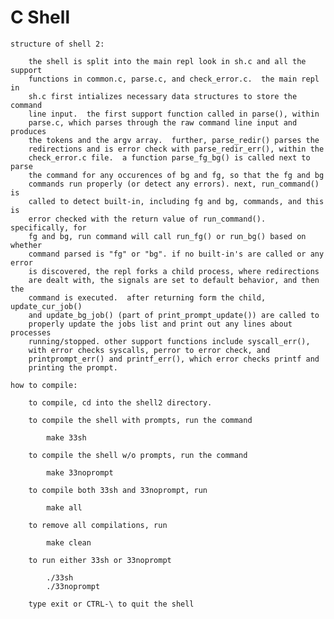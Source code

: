 # C Shell

    structure of shell 2:
        
        the shell is split into the main repl look in sh.c and all the support 
        functions in common.c, parse.c, and check_error.c.  the main repl in 
        sh.c first intializes necessary data structures to store the command 
        line input.  the first support function called in parse(), within 
        parse.c, which parses through the raw command line input and produces 
        the tokens and the argv array.  further, parse_redir() parses the 
        redirections and is error check with parse_redir_err(), within the 
        check_error.c file.  a function parse_fg_bg() is called next to parse
        the command for any occurences of bg and fg, so that the fg and bg 
        commands run properly (or detect any errors). next, run_command() is 
        called to detect built-in, including fg and bg, commands, and this is 
        error checked with the return value of run_command().  specifically, for
        fg and bg, run command will call run_fg() or run_bg() based on whether 
        command parsed is "fg" or "bg". if no built-in's are called or any error 
        is discovered, the repl forks a child process, where redirections 
        are dealt with, the signals are set to default behavior, and then the 
        command is executed.  after returning form the child, update_cur_job()
        and update_bg_job() (part of print_prompt_update()) are called to 
        properly update the jobs list and print out any lines about processes
        running/stopped. other support functions include syscall_err(), 
        with error checks syscalls, perror to error check, and 
        printprompt_err() and printf_err(), which error checks printf and 
        printing the prompt. 

    how to compile:

        to compile, cd into the shell2 directory.  

        to compile the shell with prompts, run the command

            make 33sh

        to compile the shell w/o prompts, run the command

            make 33noprompt
        
        to compile both 33sh and 33noprompt, run

            make all
        
        to remove all compilations, run

            make clean

        to run either 33sh or 33noprompt
        
            ./33sh  
            ./33noprompt
        
        type exit or CTRL-\ to quit the shell



       
